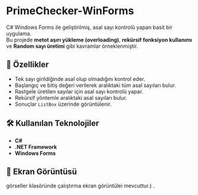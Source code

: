 # PrimeChecker-WinForms

C# Windows Forms ile geliştirilmiş, asal sayı kontrolü yapan basit bir uygulama.  
Bu projede **metot aşırı yükleme (overloading)**, **rekürsif fonksiyon kullanımı** ve **Random sayı üretimi** gibi kavramlar örneklenmiştir.  

## 🚀 Özellikler
- Tek sayı girildiğinde asal olup olmadığını kontrol eder.
- Başlangıç ve bitiş değeri verilerek aralıktaki tüm asal sayıları bulur.
- Rastgele üretilen sayılar için asal sayı kontrolü yapar.
- Rekürsif yöntemle aralıktaki asal sayıları bulur.
- Sonuçlar `ListBox` üzerinde görüntülenir.

## 🛠️ Kullanılan Teknolojiler
- **C#**
- **.NET Framework**
- **Windows Forms**

## 📸 Ekran Görüntüsü
görseller klasöründe çalıştırma ekran görüntülei mevcuttur.)  .
